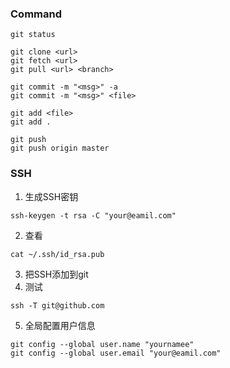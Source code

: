 ### Command
```
git status

git clone <url>
git fetch <url>
git pull <url> <branch>

git commit -m "<msg>" -a
git commit -m "<msg>" <file>

git add <file>
git add .

git push
git push origin master
```

### SSH
1. 生成SSH密钥
```shell
ssh-keygen -t rsa -C "your@eamil.com"
```
2. 查看
```shell
cat ~/.ssh/id_rsa.pub
```
3. 把SSH添加到git
4. 测试
```shell
ssh -T git@github.com
```
5. 全局配置用户信息
```shell
git config --global user.name "yournamee"
git config --global user.email "your@eamil.com"
```
